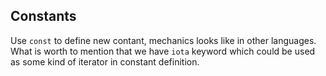 ## Constants

Use `const` to define new contant, mechanics looks like in other languages. What is worth to mention that we have `iota` keyword which could be used as some kind of iterator in constant definition.
